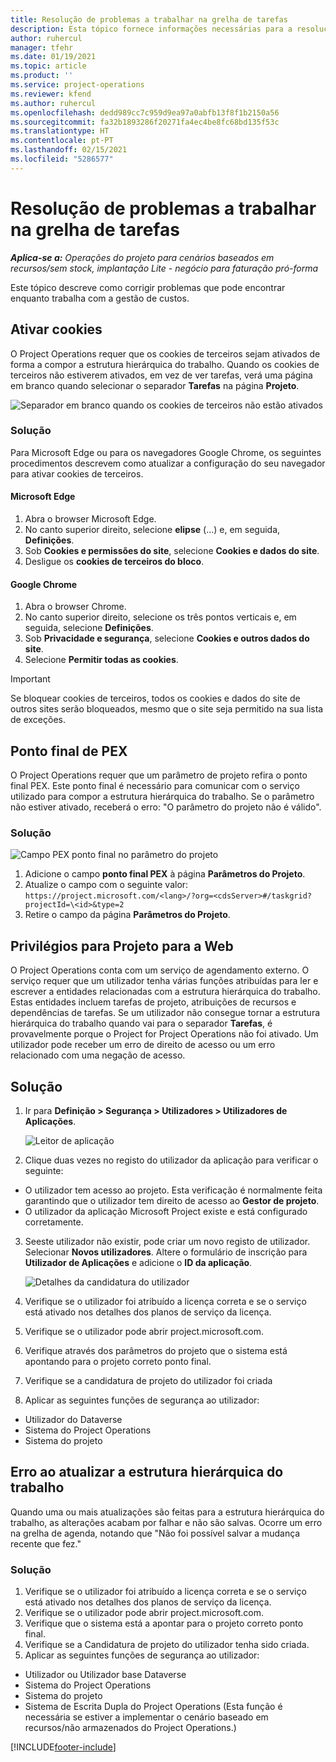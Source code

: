 ```yaml
---
title: Resolução de problemas a trabalhar na grelha de tarefas
description: Esta tópico fornece informações necessárias para a resolução de problemas quando trabalham na grelha de tarefas.
author: ruhercul
manager: tfehr
ms.date: 01/19/2021
ms.topic: article
ms.product: ''
ms.service: project-operations
ms.reviewer: kfend
ms.author: ruhercul
ms.openlocfilehash: dedd989cc7c959d9ea97a0abfb13f8f1b2150a56
ms.sourcegitcommit: fa32b1893286f20271fa4ec4be8fc68bd135f53c
ms.translationtype: HT
ms.contentlocale: pt-PT
ms.lasthandoff: 02/15/2021
ms.locfileid: "5286577"
---
```

# <a name="troubleshoot-working-in-the-task-grid"></a>Resolução de problemas a trabalhar na grelha de tarefas 

_**Aplica-se a:** Operações do projeto para cenários baseados em recursos/sem stock, implantação Lite - negócio para faturação pró-forma_

Este tópico descreve como corrigir problemas que pode encontrar enquanto trabalha com a gestão de custos.

## <a name="enable-cookies"></a>Ativar cookies

O Project Operations requer que os cookies de terceiros sejam ativados de forma a compor a estrutura hierárquica do trabalho. Quando os cookies de terceiros não estiverem ativados, em vez de ver tarefas, verá uma página em branco quando selecionar o separador **Tarefas** na página **Projeto**.

![Separador em branco quando os cookies de terceiros não estão ativados](media/blankschedule.png)


### <a name="workaround"></a>Solução
Para Microsoft Edge ou para os navegadores Google Chrome, os seguintes procedimentos descrevem como atualizar a configuração do seu navegador para ativar cookies de terceiros.

#### <a name="microsoft-edge"></a>Microsoft Edge

1. Abra o browser Microsoft Edge.
2. No canto superior direito, selecione **elipse** (...) e, em seguida, **Definições**.
3. Sob **Cookies e permissões do site**, selecione **Cookies e dados do site**.
4. Desligue os **cookies de terceiros do bloco**.

#### <a name="google-chrome"></a>Google Chrome

1. Abra o browser Chrome.
2. No canto superior direito, selecione os três pontos verticais e, em seguida, selecione **Definições**.
3. Sob **Privacidade e segurança**, selecione **Cookies e outros dados do site**.
4. Selecione **Permitir todas as cookies**.

> [!IMPORTANT]
> Se bloquear cookies de terceiros, todos os cookies e dados do site de outros sites serão bloqueados, mesmo que o site seja permitido na sua lista de exceções.

## <a name="pex-endpoint"></a>Ponto final de PEX

O Project Operations requer que um parâmetro de projeto refira o ponto final PEX. Este ponto final é necessário para comunicar com o serviço utilizado para compor a estrutura hierárquica do trabalho. Se o parâmetro não estiver ativado, receberá o erro: "O parâmetro do projeto não é válido". 

### <a name="workaround"></a>Solução
 ![Campo PEX ponto final no parâmetro do projeto](media/projectparameter.png)

1. Adicione o campo **ponto final PEX** à página **Parâmetros do Projeto**.
2. Atualize o campo com o seguinte valor: `https://project.microsoft.com/<lang>/?org=<cdsServer>#/taskgrid?projectId=\<id>&type=2`
3. Retire o campo da página **Parâmetros do Projeto**.

## <a name="privileges-for-project-for-the-web"></a>Privilégios para Projeto para a Web

O Project Operations conta com um serviço de agendamento externo. O serviço requer que um utilizador tenha várias funções atribuídas para ler e escrever a entidades relacionadas com a estrutura hierárquica do trabalho. Estas entidades incluem tarefas de projeto, atribuições de recursos e dependências de tarefas. Se um utilizador não consegue tornar a estrutura hierárquica do trabalho quando vai para o separador **Tarefas**, é provavelmente porque o Project for Project Operations não foi ativado. Um utilizador pode receber um erro de direito de acesso ou um erro relacionado com uma negação de acesso.


## <a name="workaround"></a>Solução

1. Ir para **Definição > Segurança > Utilizadores > Utilizadores de Aplicações**.  

   ![Leitor de aplicação](media/applicationuser.jpg)
   
2. Clique duas vezes no registo do utilizador da aplicação para verificar o seguinte:

 - O utilizador tem acesso ao projeto. Esta verificação é normalmente feita garantindo que o utilizador tem direito de acesso ao **Gestor de projeto**.
 - O utilizador da aplicação Microsoft Project existe e está configurado corretamente.
 
3. Seeste utilizador não existir, pode criar um novo registo de utilizador. Selecionar **Novos utilizadores**. Altere o formulário de inscrição para **Utilizador de Aplicações** e adicione o **ID da aplicação**.

   ![Detalhes da candidatura do utilizador](media/applicationuserdetails.jpg)

4. Verifique se o utilizador foi atribuído a licença correta e se o serviço está ativado nos detalhes dos planos de serviço da licença.
5. Verifique se o utilizador pode abrir project.microsoft.com.
6. Verifique através dos parâmetros do projeto que o sistema está apontando para o projeto correto ponto final.
7. Verifique se a candidatura de projeto do utilizador foi criada
8. Aplicar as seguintes funções de segurança ao utilizador:

  - Utilizador do Dataverse
  - Sistema do Project Operations
  - Sistema do projeto

## <a name="error-when-updating-the-work-breakdown-structure"></a>Erro ao atualizar a estrutura hierárquica do trabalho

Quando uma ou mais atualizações são feitas para a estrutura hierárquica do trabalho, as alterações acabam por falhar e não são salvas. Ocorre um erro na grelha de agenda, notando que "Não foi possível salvar a mudança recente que fez."

### <a name="workaround"></a>Solução

1. Verifique se o utilizador foi atribuído a licença correta e se o serviço está ativado nos detalhes dos planos de serviço da licença.
2. Verifique se o utilizador pode abrir project.microsoft.com.
3. Verifique que o sistema está a apontar para o projeto correto ponto final.
4. Verifique se a Candidatura de projeto do utilizador tenha sido criada.
5. Aplicar as seguintes funções de segurança ao utilizador:
  
  - Utilizador ou Utilizador base Dataverse
  - Sistema do Project Operations
  - Sistema do projeto
  - Sistema de Escrita Dupla do Project Operations (Esta função é necessária se estiver a implementar o cenário baseado em recursos/não armazenados do Project Operations.)


[!INCLUDE[footer-include](../includes/footer-banner.md)]